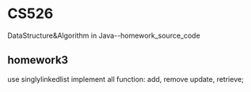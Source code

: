 # CS526
DataStructure&amp;Algorithm in Java--homework_source_code
## homework3
use singlylinkedlist implement all function: add, remove update, retrieve;

